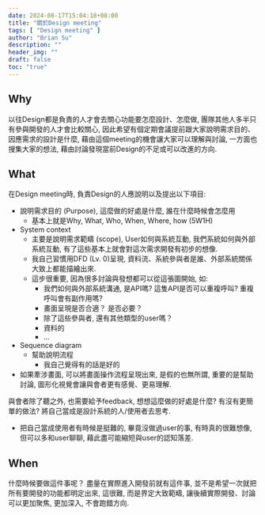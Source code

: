 ```yaml
---
date: 2024-08-17T15:04:18+08:00
title: "關於Design meeting"
tags: [ "Design meeting" ]
author: "Brian Su"
description: ""
header_img: ""
draft: false
toc: "true"
---
```


## Why

以往Design都是負責的人才會去關心功能要怎麼設計、怎麼做, 團隊其他人多半只有參與開發的人才會比較關心,
因此希望有個定期會議提前跟大家說明需求目的、因應需求的設計是什麼, 藉由這個meeting的機會讓大家可以理解與討論,
一方面也搜集大家的想法, 藉由討論發現當前Design的不足或可以改進的方向.

## What

在Design meeting時, 負責Design的人應說明以及提出以下項目:

- 說明需求目的 (Purpose), 這麼做的好處是什麼, 誰在什麼時候會怎麼用
    - 基本上就是Why, What, Who, When, Where, how (5W1H)
- System context
    - 主要是說明需求範疇 (scope), User如何與系統互動, 我們系統如何與外部系統互動, 有了這些基本上就會對這次需求開發有初步的想像.
    - 我自己習慣用DFD (Lv. 0)呈現, 資料流、系統參與者是誰、外部系統關係大致上都能描繪出來.
    - 這步很重要, 因為很多討論與發想都可以從這張圖開始, 如:
        - 我們如何與外部系統溝通, 是API嗎? 這隻API是否可以重複呼叫? 重複呼叫會有副作用嗎?
        - 畫面呈現是否合適？ 是否必要？
        - 除了這些參與者, 還有其他類型的user嗎？
        - 資料的
        - ...
- Sequence diagram
    - 幫助說明流程
        - 我自己覺得有的話是好的
- 如果牽涉畫面, 可以將畫面操作流程呈現出來, 是假的也無所謂, 重要的是幫助討論, 圖形化視覺會讓與會者更有感覺、更易理解.

與會者除了聽之外, 也需要給予feedback, 想想這麼做的好處是什麼? 有沒有更簡單的做法? 將自己當成是設計系統的人/使用者去思考.

- 把自己當成使用者有時候是挺難的, 畢竟沒做過user的事, 有時真的很難想像, 但可以多和user聊聊, 藉此盡可能縮短與user的認知落差.

## When

什麼時候要做這件事呢？ 盡量在實際進入開發前就有這件事, 並不是希望一次就把所有要開發的功能都明定出來, 這很難, 而是界定大致範疇,
讓後續實際開發、討論可以更加聚焦, 更加深入, 不會跑錯方向.